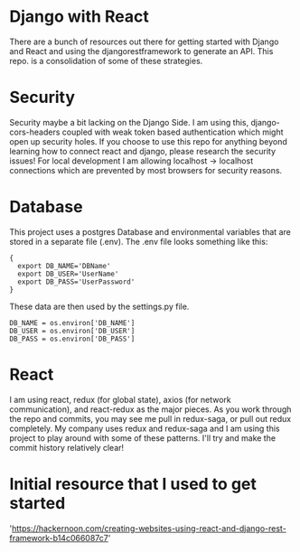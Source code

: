 # Django with React
There are a bunch of resources out there for getting started with Django and React and using the djangorestframework to generate an API.  This repo. is a consolidation of some of these strategies.  
# Security
Security maybe a bit lacking on the Django Side.  I am using this, django-cors-headers coupled with weak token based authentication which might open up security holes.  If you choose to use this repo for anything beyond learning how to connect react and django, please research the security issues!
For local development I am allowing localhost -> localhost connections which are prevented by most browsers for security reasons.
# Database
This project uses a postgres Database and environmental variables that are stored in a separate file (.env).  The .env file looks something like this: 
```
{
  export DB_NAME='DBName'
  export DB_USER='UserName'
  export DB_PASS='UserPassword'
}
```
These data are then used by the settings.py file.

```
DB_NAME = os.environ['DB_NAME']
DB_USER = os.environ['DB_USER']
DB_PASS = os.environ['DB_PASS']
```

# React

I am using react, redux (for global state), axios (for network communication), and react-redux as the major pieces.  As you work through the repo and commits, you may see me pull in redux-saga, or pull out redux completely.  My company uses redux and redux-saga and I am using this project to play around with some of these patterns.  I'll try and make the commit history relatively clear! 

# Initial resource that I used to get started

'https://hackernoon.com/creating-websites-using-react-and-django-rest-framework-b14c066087c7'
